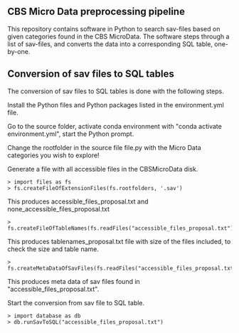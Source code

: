 ## CBS Micro Data preprocessing pipeline

This repository contains software in Python to search sav-files based on given categories found in the CBS MicroData.
The software steps through a list of sav-files, and converts the data into a corresponding SQL table, one-by-one.

## Conversion of sav files to SQL tables

The conversion of sav files to SQL tables is done with the following steps. 

Install the Python files and Python packages listed in the environment.yml file.

Go to the source folder, activate conda environment with "conda activate environment.yml", start the Python prompt.

Change the rootfolder in the source file file.py with the Micro Data categories you wish to explore!

Generate a file with all accessible files in the CBSMicroData disk.

```
> import files as fs
> fs.createFileOfExtensionFiles(fs.rootfolders, '.sav')
```

This produces accessible_files_proposal.txt and none_accessible_files_proposal.txt

```
> fs.createFileOfTableNames(fs.readFiles("accessible_files_proposal.txt"))
```

This produces tablenames_proposal.txt file with size of the files included, to check the size and table name.

```
> fs.createMetaDataOfSavFiles(fs.readFiles("accessible_files_proposal.txt"))
```

This produces meta data of sav files found in "accessible_files_proposal.txt".

Start the conversion from sav file to SQL table.

```
> import database as db
> db.runSavToSQL("accessible_files_proposal.txt")
```
